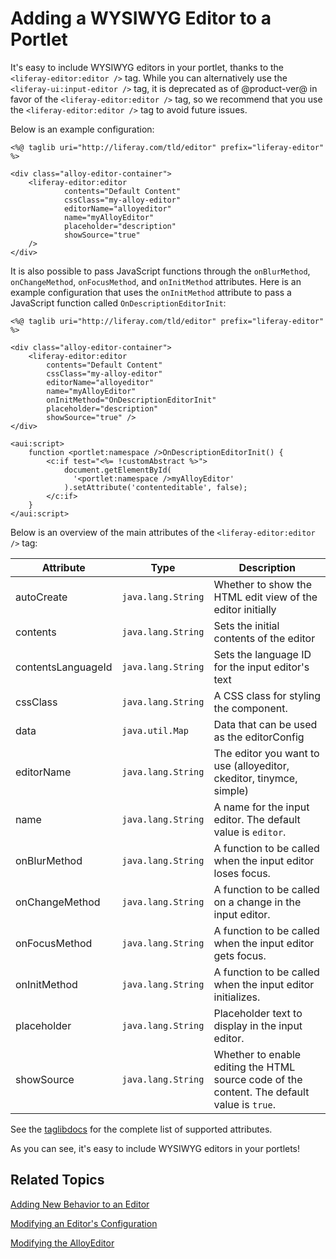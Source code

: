 # Adding a WYSIWYG Editor to a Portlet [](id=adding-a-wysiwyg-editor-to-a-portlet)

It's easy to include WYSIWYG editors in your portlet, thanks to the 
`<liferay-editor:editor />` tag. While you can alternatively use the 
`<liferay-ui:input-editor />` tag, it is deprecated as of @product-ver@ in favor 
of the `<liferay-editor:editor />` tag, so we recommend that you use the 
`<liferay-editor:editor />` tag to avoid future issues. 

Below is an example configuration:

    <%@ taglib uri="http://liferay.com/tld/editor" prefix="liferay-editor" %>
    
    <div class="alloy-editor-container">
        <liferay-editor:editor
        		contents="Default Content"
        		cssClass="my-alloy-editor"
        		editorName="alloyeditor"
        		name="myAlloyEditor"
        		placeholder="description"
        		showSource="true" 
        /> 
    </div>

It is also possible to pass JavaScript functions through the `onBlurMethod`, 
`onChangeMethod`, `onFocusMethod`, and `onInitMethod` attributes. Here is an 
example configuration that uses the `onInitMethod` attribute to pass
a JavaScript function called `OnDescriptionEditorInit`:

    <%@ taglib uri="http://liferay.com/tld/editor" prefix="liferay-editor" %>
    
    <div class="alloy-editor-container">
        <liferay-editor:editor
            contents="Default Content"
            cssClass="my-alloy-editor"
            editorName="alloyeditor"
            name="myAlloyEditor"
            onInitMethod="OnDescriptionEditorInit"
            placeholder="description"
            showSource="true" />
    </div>
 
    <aui:script>
        function <portlet:namespace />OnDescriptionEditorInit() {
            <c:if test="<%= !customAbstract %>">
                document.getElementById(
                  '<portlet:namespace />myAlloyEditor'
                ).setAttribute('contenteditable', false);
            </c:if>
        }
    </aui:script>

Below is an overview of the main attributes of the `<liferay-editor:editor />` 
tag:

| Attribute | Type | Description |
| --- | --- | --- |
| autoCreate | `java.lang.String` | Whether to show the HTML edit view of the editor initially |
| contents | `java.lang.String` | Sets the initial contents of the editor |
| contentsLanguageId | `java.lang.String` | Sets the language ID for the input editor's text |
| cssClass | `java.lang.String` | A CSS class for styling the component. |
| data | `java.util.Map` | Data that can be used as the editorConfig |
| editorName | `java.lang.String` | The editor you want to use (alloyeditor, ckeditor, tinymce, simple) |
| name | `java.lang.String` | A name for the input editor. The default value is `editor`. |
| onBlurMethod | `java.lang.String` | A function to be called when the input editor loses focus. |
| onChangeMethod | `java.lang.String` | A function to be called on a change in the input editor. |
| onFocusMethod | `java.lang.String` | A function to be called when the input editor gets focus. |
| onInitMethod | `java.lang.String` | A function to be called when the input editor initializes. |
| placeholder | `java.lang.String` | Placeholder text to display in the input editor. |
| showSource | `java.lang.String` | Whether to enable editing the HTML source code of the content. The default value  is `true`. |

See the 
[taglibdocs](@app-ref@/frontend-editor/latest/taglibdocs/liferay-editor/editor.html) 
for the complete list of supported attributes. 

As you can see, it's easy to include WYSIWYG editors in your portlets! 

## Related Topics [](id=related-topics)

[Adding New Behavior to an Editor](/develop/tutorials/-/knowledge_base/7-1/adding-new-behavior-to-an-editor)

[Modifying an Editor's Configuration](/develop/tutorials/-/knowledge_base/7-1/modifying-an-editors-configuration)

[Modifying the AlloyEditor](/develop/tutorials/-/knowledge_base/7-1/alloyeditor)